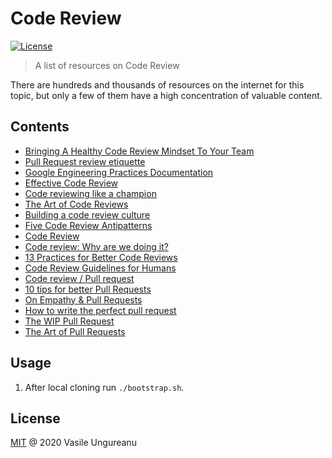 # Code Review

<a href="https://github.com/VasileUngureanu/repository-template/blob/master/LICENSE"><img src="https://img.shields.io/badge/license-MIT-green.svg" alt="License"></a>

> A list of resources on Code Review

There are hundreds and thousands of resources on the internet for this topic, but only a few of them have a high concentration of valuable content.

## Contents

* [Bringing A Healthy Code Review Mindset To Your Team](https://dev.to/a_sandrina_p/bringing-a-healthy-code-review-mindset-to-your-team-f8o)
* [Pull Request review etiquette](https://medium.com/babylon-engineering/pull-request-review-etiquette-2101d36d4818)
* [Google Engineering Practices Documentation](https://google.github.io/eng-practices/)
* [Effective Code Review](https://www.youtube.com/watch?v=C-vkzC5iCCM)
* [Code reviewing like a champion](https://www.youtube.com/watch?v=1IOu2b4KTyU)
* [The Art of Code Reviews](https://www.slideshare.net/ThiagoPorcincula/the-art-of-code-reviews)
* [Building a code review culture](https://www.youtube.com/watch?v=I0_N5MBYB5s)
* [Five Code Review Antipatterns](https://blogs.oracle.com/javamagazine/five-code-review-antipatterns)
* [Code Review](https://github.com/thoughtbot/guides/tree/master/code-review)
* [Code review: Why are we doing it?](https://codurance.com/2015/09/29/codereview/)
* [13 Practices for Better Code Reviews](https://www.infoq.com/articles/practices-better-code-reviews/?utm_source=twitter&utm_medium=qcon&utm_campaign=calendar)
* [Code Review Guidelines for Humans](https://phauer.com/2018/code-review-guidelines/)
* [Code review / Pull request](https://avito-tech.github.io/avito-android/docs/contributing/codereview/)
* [10 tips for better Pull Requests](https://blog.ploeh.dk/2015/01/15/10-tips-for-better-pull-requests/)
* [On Empathy & Pull Requests](https://slack.engineering/on-empathy-pull-requests-979e4257d158)
* [How to write the perfect pull request](https://github.blog/2015-01-21-how-to-write-the-perfect-pull-request/)
* [The WIP Pull Request](https://ben.straub.cc/2015/04/02/wip-pull-request/)
* [The Art of Pull Requests](https://medium.com/hackernoon/the-art-of-pull-requests-6f0f099850f9)

## Usage

1. After local cloning run `./bootstrap.sh`.

License
-------

[MIT](LICENSE) @ 2020 Vasile Ungureanu
